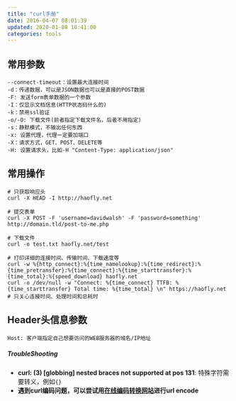 ```yaml
---
title: "curl手册"
date: 2016-04-07 08:01:39
updated: 2020-01-08 10:41:00
categories: tools
---
```

## 常用参数

```shell
--connect-timeout：设置最大连接时间
-d：传递数据，可以是JSON数据也可以是直接的POST数据
-F: 发送form表单数据的一个参数
-I：仅显示文档信息(HTTP状态码什么的)
-k：禁用ssl验证
-o/-O: 下载文件(前者指定下载文件名，后者不用指定)
-s：静默模式，不输出任何东西
-x: 设置代理，代理一定要加端口
-X：请求方式，GET、POST、DELETE等
-H: 设置请求头，比如-H "Content-Type: application/json"
```

<!--more-->

## 常用操作

```shell
# 只获取响应头
curl -X HEAD -I http://haofly.net

# 提交表单
curl -X POST -F 'username=davidwalsh' -F 'password=something' http://domain.tld/post-to-me.php

# 下载文件
curl -o test.txt haofly.net/test

# 打印详细的连接时间、传输时间、下载速度等
curl -w %{http_connect}:%{time_namelookup}:%{time_redirect}:%{time_pretransfer}:%{time_connect}:%{time_starttransfer}:%{time_total}:%{speed_download} haofly.net
curl -o /dev/null -w "Connect: %{time_connect} TTFB: %{time_starttransfer} Total time: %{time_total} \n" https://haofly.net	# 只关心连接时间、处理时间和总耗时
```

## Header头信息参数

```shell
Host: 客户端指定自己想要访问的WEB服务器的域名/IP地址
```

##### TroubleShooting

- **curl: (3) [globbing] nested braces not supported at pos 131**: 特殊字符需要转义，例如`{}`
- **遇到curl编码问题，可以尝试用[在线编码转换网站](https://tool.oschina.net/encode?type=4)进行url encode**